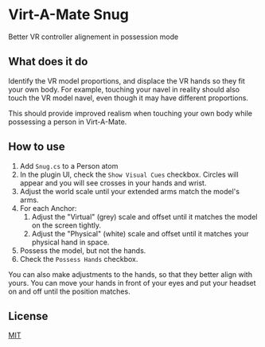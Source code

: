 # Virt-A-Mate Snug

Better VR controller alignement in possession mode

## What does it do

Identify the VR model proportions, and displace the VR hands so they fit your own body. For example, touching your navel in reality should also touch the VR model navel, even though it may have different proportions.

This should provide improved realism when touching your own body while possessing a person in Virt-A-Mate.

## How to use

1. Add `Snug.cs` to a Person atom
2. In the plugin UI, check the `Show Visual Cues` checkbox. Circles will appear and you will see crosses in your hands and wrist.
3. Adjust the world scale until your extended arms match the model's arms.
4. For each Anchor:
   1. Adjust the "Virtual" (grey) scale and offset until it matches the model on the screen tightly.
   2. Adjust the "Physical" (white) scale and offset until it matches your physical hand in space.
5. Possess the model, but not the hands.
6. Check the `Possess Hands` checkbox.

You can also make adjustments to the hands, so that they better align with yours. You can move your hands in front of your eyes and put your headset on and off until the position matches.

## License

[MIT](LICENSE.md)
